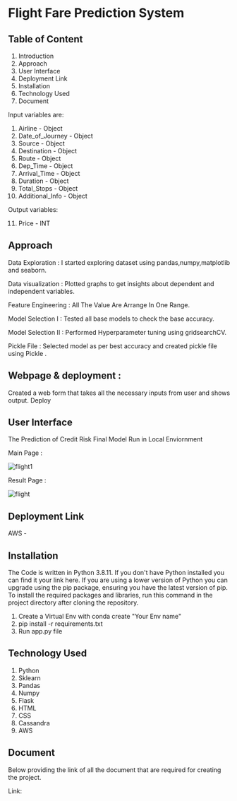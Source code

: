 # **Flight Fare Prediction System**

## **Table of Content**

1. Introduction
2. Approach
3. User Interface
4. Deployment Link
5. Installation
6. Technology Used
7. Document



Input variables are:

1. Airline - Object
2. Date_of_Journey - Object
3. Source - Object
4. Destination - Object
5. Route - Object
6. Dep_Time - Object
7. Arrival_Time - Object
8. Duration - Object
9. Total_Stops - Object
10. Additional_Info - Object


Output variables:

11. Price - INT

## **Approach**

Data Exploration : I started exploring dataset using pandas,numpy,matplotlib and seaborn.

Data visualization : Plotted graphs to get insights about dependent and independent variables.

Feature Engineering : All The Value Are Arrange In One Range.

Model Selection I : Tested all base models to check the base accuracy.

Model Selection II : Performed Hyperparameter tuning using gridsearchCV.

Pickle File : Selected model as per best accuracy and created pickle file using Pickle .

## **Webpage & deployment :**

Created a web form that takes all the necessary inputs from user and shows output.
Deploy

## **User Interface**

The Prediction of Credit Risk Final Model Run in Local Enviornment

Main Page :

![flight1](https://github.com/adhiraj135/Ineuron_Internship_Project_Flight_Fare_Prediction/assets/107035869/731a1a86-3e53-4f0c-b019-08c3c2113301)


Result Page :

![flight](https://github.com/adhiraj135/Ineuron_Internship_Project_Flight_Fare_Prediction/assets/107035869/f37385ec-e6d7-49ca-8d0b-81342a5d3856)


## **Deployment Link**

AWS - 

## **Installation**

The Code is written in Python 3.8.11. If you don't have Python installed you can find it your link here. If you are using a lower version of Python you can upgrade using the pip package, ensuring you have the latest version of pip. To install the required packages and libraries, run this command in the project directory after cloning the repository.

1. Create a Virtual Env with conda create "Your Env name"
2. pip install -r requirements.txt
3. Run app.py file

## **Technology Used**

1. Python
2. Sklearn
3. Pandas
4. Numpy
5. Flask
6. HTML
7. CSS
8. Cassandra
9. AWS

## **Document**

Below providing the link of all the document that are required for creating the project.

Link: 
